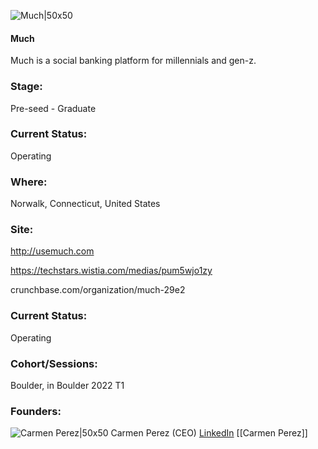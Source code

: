 

![Much|50x50](https://res.cloudinary.com/crunchbase-production/image/upload/etushoevgo4fumgbizym)

#### Much
Much is a social banking platform for millennials and gen-z.

### Stage: 
Pre-seed - Graduate 

### Current Status: 
Operating

### Where:
Norwalk, Connecticut, United States

### Site:
http://usemuch.com

https://techstars.wistia.com/medias/pum5wjo1zy

crunchbase.com/organization/much-29e2

### Current Status: 
Operating

### Cohort/Sessions: 
Boulder, in Boulder 2022 T1

### Founders: 

![Carmen Perez|50x50](https://apimg.techstars.com/connect/images/image_files/6261f54d33ea244006e948f6/original/Screen_Shot_2022-04-21_at_6.20.00_PM.png) Carmen Perez (CEO) [LinkedIn](https://linkedin.com/in/carmen-a-perez) [[Carmen Perez]]


